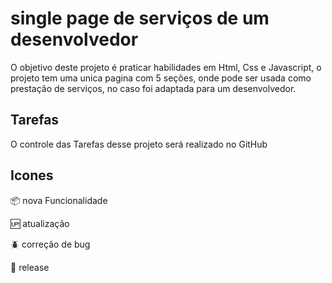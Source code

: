 # single page de serviços de um desenvolvedor

O objetivo deste projeto é praticar habilidades em Html, Css e Javascript, o projeto tem uma unica pagina com 5 seções, onde pode ser usada como prestação de serviços, no caso foi adaptada para um desenvolvedor.

## Tarefas

O controle das Tarefas desse projeto será realizado no GitHub


## Icones
 
:package: nova Funcionalidade

:up: atualização

:beetle: correção de bug

:checkered_flag: release